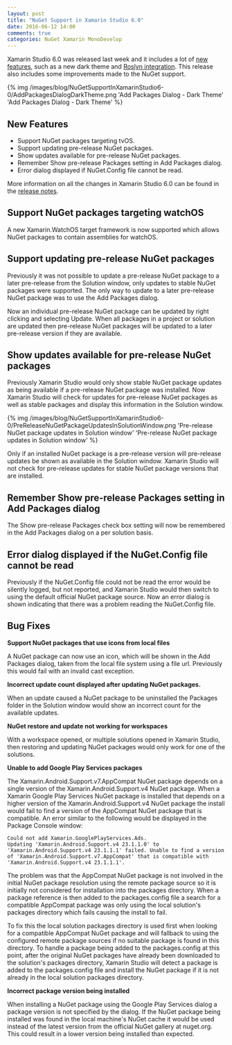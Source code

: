 ```yaml
---
layout: post
title: "NuGet Support in Xamarin Studio 6.0"
date: 2016-06-12 14:00
comments: true
categories: NuGet Xamarin MonoDevelop
---
```


Xamarin Studio 6.0 was released last week and it includes a lot of [new features](https://blog.xamarin.com/live-from-dotnetconf-cycle-7-xamarin-studio-6-and-more/), such as a new dark theme and [Roslyn integration](https://github.com/dotnet/roslyn). This release also includes some improvements made to the NuGet support.

{% img /images/blog/NuGetSupportInXamarinStudio6-0/AddPackagesDialogDarkTheme.png 'Add Packages Dialog - Dark Theme' 'Add Packages Dialog - Dark Theme' %}  

## New Features

   * Support NuGet packages targeting tvOS.
   * Support updating pre-release NuGet packages.
   * Show updates available for pre-release NuGet packages.
   * Remember Show pre-release Packages setting in Add Packages dialog.
   * Error dialog displayed if NuGet.Config file cannot be read.

More information on all the changes in Xamarin Studio 6.0 can be found in the [release notes](https://developer.xamarin.com/releases/studio/xamarin.studio_6.0/xamarin.studio_6.0/).

## Support NuGet packages targeting watchOS

A new Xamarin.WatchOS target framework is now supported which allows NuGet packages to contain assemblies for watchOS.

##  Support updating pre-release NuGet packages

Previously it was not possible to update a pre-release NuGet package to a later pre-release  from the Solution window, only updates to stable NuGet packages were supported. The only way to update to a later pre-release NuGet package was to use the Add Packages dialog.

Now an individual pre-release NuGet package can be updated by right clicking and selecting Update. When all packages in a project or solution are updated then pre-release NuGet packages will be updated to a later pre-release version if they are available.

## Show updates available for pre-release NuGet packages

Previously Xamarin Studio would only show stable NuGet package updates as being available if a pre-release NuGet package was installed. Now Xamarin Studio will check for updates for pre-release NuGet packages as well as stable packages and display this information in the Solution window.

{% img /images/blog/NuGetSupportInXamarinStudio6-0/PreReleaseNuGetPackageUpdatesInSolutionWindow.png 'Pre-release NuGet package updates in Solution window' 'Pre-release NuGet package updates in Solution window' %} 

Only if an installed NuGet package is a pre-release version will pre-release updates be shown as available in the Solution window. Xamarin Studio will not check for pre-release updates for stable NuGet package versions that are installed.

## Remember Show pre-release Packages setting in Add Packages dialog

The Show pre-release Packages check box setting will now be remembered in the Add Packages dialog on a per solution basis.

## Error dialog displayed if the NuGet.Config file cannot be read

Previously if the NuGet.Config file could not be read the error would
be silently logged, but not reported, and Xamarin Studio would
then switch to using the default official NuGet package source. Now an error
dialog is shown indicating that there was a problem reading the
NuGet.Config file.

## Bug Fixes

**Support NuGet packages that use icons from local files**

A NuGet package can now use an icon, which will be shown in the Add Packages
dialog, taken from the local file system using a file url. Previously this would fail with an invalid cast exception.

**Incorrect update count displayed after updating NuGet packages.**

When an update caused a NuGet package to be uninstalled the Packages
folder in the Solution window would show an incorrect count for the available updates.

**NuGet restore and update not working for workspaces**

With a workspace opened, or multiple solutions opened in Xamarin Studio, then restoring and updating NuGet packages would only work for one of the solutions.

**Unable to add Google Play Services packages**

The Xamarin.Android.Support.v7.AppCompat NuGet package depends on
a single version of the Xamarin.Android.Support.v4 NuGet package.
When a Xamarin Google Play Services NuGet package is installed
that depends on a higher version of the Xamarin.Android.Support.v4
NuGet package the install would fail to find a version of the
AppCompat NuGet package that is compatible. An error similar to the
following would be displayed in the Package Console window:

    Could not add Xamarin.GooglePlayServices.Ads.
    Updating 'Xamarin.Android.Support.v4 23.1.1.0' to
    'Xamarin.Android.Support.v4 23.1.1.1' failed. Unable to find a version
    of 'Xamarin.Android.Support.v7.AppCompat' that is compatible with
    'Xamarin.Android.Support.v4 23.1.1.1'.

The problem was that the AppCompat NuGet package is not involved
in the initial NuGet package resolution using the remote package
source so it is initially not considered for installation into the
packages directory. When a package reference is then added to the
packages.config file a search for a compatible AppCompat package was
only using the local solution's packages directory which fails causing
the install to fail.

To fix this the local solution packages directory is used first
when looking for a compatible AppCompat NuGet package and will
fallback to using the configured remote package sources if no suitable package
is found in this directory. To handle a package being added to the
packages.config at this point, after the original NuGet packages have
already been downloaded to the solution's packages directory, Xamarin Studio will detect a package is added to the packages.config file and install the NuGet package if it is not
already in the local solution packages directory.

**Incorrect package version being installed**

When installing a NuGet package using the Google Play Services dialog a package version is not specified by the dialog. If the NuGet package being installed was found in the local machine's NuGet cache it would be used instead of the latest version from the official NuGet gallery at nuget.org. This could result in a lower version being installed than expected.
